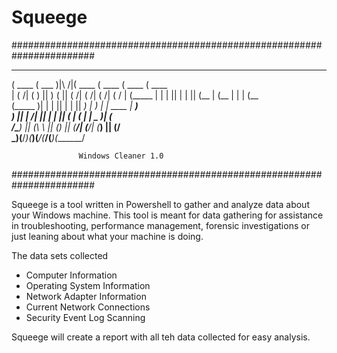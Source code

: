 # Squeege
#######################################################################
 _______  _______           _______  _______  _______  _______ 
(  ____ \(  ___  )|\     /|(  ____ \(  ____ \(  ____ \(  ____ \
| (    \/| (   ) || )   ( || (    \/| (    \/| (    \/| (    \/
| (_____ | |   | || |   | || (__    | (__    | |      | (__    
(_____  )| |   | || |   | ||  __)   |  __)   | | ____ |  __)   
      ) || | /\| || |   | || (      | (      | | \_  )| (      
/\____) || (_\ \ || (___) || (____/\| (____/\| (___) || (____/\
\_______)(____\/_)(_______)(_______/(_______/(_______)(_______/

                   Windows Cleaner 1.0
#######################################################################

Squeege is a tool written in Powershell to gather and analyze data about your Windows machine. This tool is meant for data gathering for assistance in troubleshooting, performance management, forensic investigations or just leaning about what your machine is doing. 

The data sets collected
- Computer Information
- Operating System Information
- Network Adapter Information
- Current Network Connections
- Security Event Log Scanning

Squeege will create a report with all teh data collected for easy analysis. 
